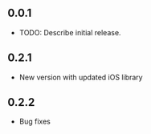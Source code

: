 ## 0.0.1

* TODO: Describe initial release.

## 0.2.1

* New version with updated iOS library

## 0.2.2

* Bug fixes